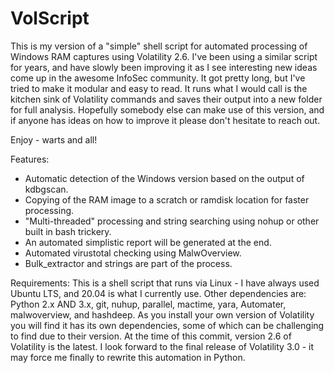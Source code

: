 # VolScript
This is my version of a "simple" shell script for automated processing of Windows RAM captures using Volatility 2.6. I've been using a similar script for years, and have slowly been improving it as I see interesting new ideas come up in the awesome InfoSec community. It got pretty long, but I've tried to make it modular and easy to read. It runs what I would call is the kitchen sink of Volatility commands and saves their output into a new folder for full analysis.
Hopefully somebody else can make use of this version, and if anyone has ideas on how to improve it please don't hesitate to reach out.

Enjoy - warts and all!

Features:
 - Automatic detection of the Windows version based on the output of kdbgscan.
 - Copying of the RAM image to a scratch or ramdisk location for faster processing.
 - "Multi-threaded" processing and string searching using nohup or other built in bash trickery.
 - An automated simplistic report will be generated at the end.
 - Automated virustotal checking using MalwOverview.
 - Bulk_extractor and strings are part of the process. 


Requirements:
This is a shell script that runs via Linux - I have always used Ubuntu LTS, and 20.04 is what I currently use. 
Other dependencies are: Python 2.x AND 3.x, git, nuhup, parallel, mactime, yara, Automater, malwoverview, and hashdeep. 
As you install your own version of Volatility you will find it has its own dependencies, some of which can be challenging to find due to their version. At the time of this commit, version 2.6 of Volatility is the latest. I look forward to the final release of Volatility 3.0 - it may force me finally to rewrite this automation in Python.


